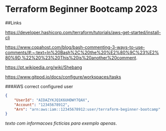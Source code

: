 # Terraform Beginner Bootcamp 2023

##Links

https://developer.hashicorp.com/terraform/tutorials/aws-get-started/install-cli

https://www.copahost.com/blog/bash-commenting-3-ways-to-use-comments/#:~:text=In%20Bash%2C%20the%20%E2%80%9C%23%E2%80%9D,%22%20%23%20This%20is%20another%20comment.

https://pt.wikipedia.org/wiki/Shebang

https://www.gitpod.io/docs/configure/workspaces/tasks

###AWS correct configured user

```json
{
    "UserId": "AIDAZYKJQ1K6UHDWY7QAX",
    "Account": "12345678912",
    "Arn": "arn:aws:iam::12345678912:user/terraform-beginner-bootcamp"
}
```
*texto com informacoes ficticias para exemplo apenas*.